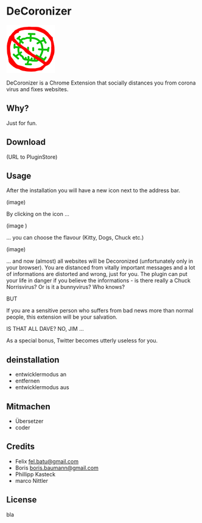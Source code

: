 # DeCoronizer

![DeCoronizer Logo](images/decoronizer-logo-128.png?raw=true "Title")

DeCoronizer is a Chrome Extension that socially distances you from corona virus and fixes websites.

## Why?

Just for fun.

## Download

(URL to PluginStore)

## Usage

After the installation you will have a new icon next to the address bar. 

(image)

By clicking on the icon ...

(image )

... you can choose the flavour (Kitty, Dogs, Chuck etc.) 

(image)

... and now (almost) all websites will be Decoronized (unfortunately only in your browser). 
You are distanced from vitally important messages and a lot of informations are distorted and wrong, just for you. 
The plugin can put your life in danger if you believe the informations - is there really a Chuck Norrisvirus? Or is it a bunnyvirus? Who knows?

BUT

If you are a sensitive person who suffers from bad news more than normal people, this extension will be your salvation.

IS THAT ALL DAVE? NO, JIM ...

As a special bonus, Twitter becomes utterly useless for you. 


## deinstallation

- entwicklermodus an
- entfernen
- entwicklermodus aus

## Mitmachen

 - Übersetzer
 - coder

## Credits

- Felix fel.batu@gmail.com
- Boris boris.baumann@gmail.com
- Phillipp Kasteck 
- marco Nittler

## License

bla
